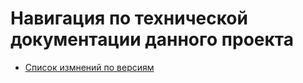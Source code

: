 # Навигация по технической документации данного проекта

- [Список измнений по версиям](versions.md)